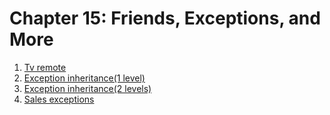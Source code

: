 # Chapter 15: Friends, Exceptions, and More

1. [Tv remote](ex1)
2. [Exception inheritance(1 level)](ex2)
3. [Exception inheritance(2 levels)](ex3)
4. [Sales exceptions](ex4)
